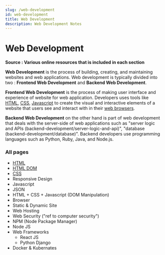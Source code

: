 ```yaml
---
slug: /web-development
id: web-development
title: Web Development
description: Web Development Notes
---
```


# Web Development

**Source : Various online resources that is included in each section**

**Web Development** is the process of building, creating, and maintaining websites and web applications. Web development is typically divided into two : **Frontend Web Development** and **Backend Web Development**.

**Frontend Web Development** is the process of making user interface and experience of website for web application. Developers uses tools like [HTML](web-development/html), [CSS](web-development/css), [Javascript](web-development/javascript) to create the visual and interactive elements of a website that users see and interact with in their [web browsers](web-development/browser).

**Backend Web Development** on the other hand is part of web development that deals with the server-side of web applications such as "server logic and APIs (backend-development/server-logic-and-api)", "database (backend-development/database)". Backend developers use programming languages such as Python, Ruby, Java, and Node.js.

### All pages

- [HTML](web-development/html)
- [HTML DOM](web-development/html-dom)
- [CSS](web-development/css)
- Responsive Design
- Javascript
- JSON
- HTML + CSS + Javascript (DOM Manipulation)
- Browser
- Static & Dynamic Site
- Web Hosting
- Web Security ("ref to computer security")
- NPM (Node Package Manager)
- Node JS
- Web Frameworks
    - React JS
    - Python Django
- Docker & Kubernates